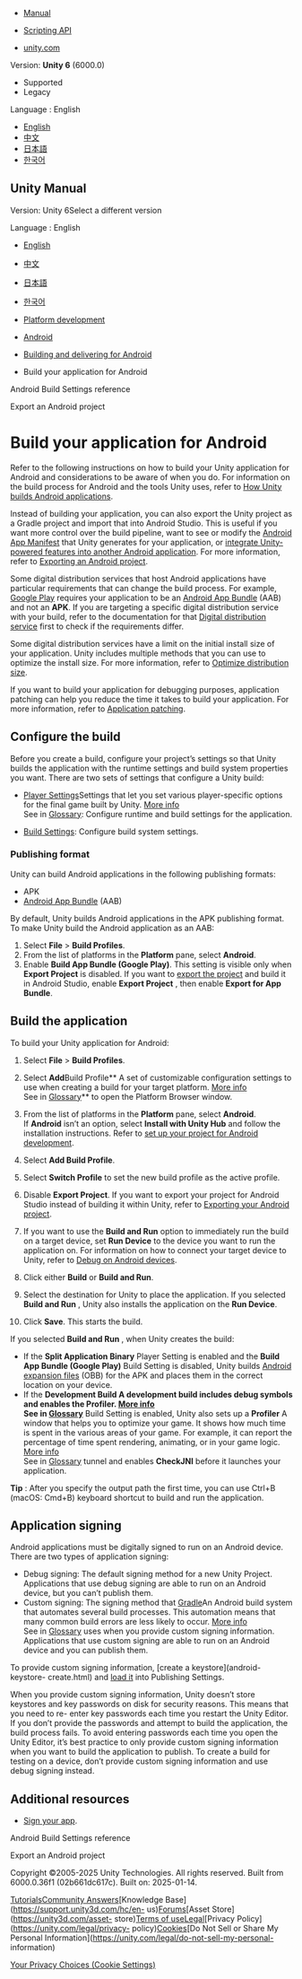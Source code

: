 [](https://docs.unity3d.com)

  * [Manual](../Manual/index.html)
  * [Scripting API](../ScriptReference/index.html)

  * [unity.com](https://unity.com/)

Version: **Unity 6** (6000.0)

  * Supported
  * Legacy

Language : English

  * [English](/Manual/android-BuildProcess.html)
  * [中文](/cn/current/Manual/android-BuildProcess.html)
  * [日本語](/ja/current/Manual/android-BuildProcess.html)
  * [한국어](/kr/current/Manual/android-BuildProcess.html)

[](https://docs.unity3d.com)

## Unity Manual

Version: Unity 6Select a different version

Language : English

  * [English](/Manual/android-BuildProcess.html)
  * [中文](/cn/current/Manual/android-BuildProcess.html)
  * [日本語](/ja/current/Manual/android-BuildProcess.html)
  * [한국어](/kr/current/Manual/android-BuildProcess.html)

  * [Platform development ](PlatformSpecific.html)
  * [Android](android.html)
  * [Building and delivering for Android](android-building-and-delivering.html)
  * Build your application for Android

[](android-build-settings.html)

Android Build Settings reference

[](android-export-process.html)

Export an Android project

# Build your application for Android

Refer to the following instructions on how to build your Unity application for
Android and considerations to be aware of when you do. For information on the
build process for Android and the tools Unity uses, refer to [How Unity builds
Android applications](how-unity-builds-android-applications.html).

Instead of building your application, you can also export the Unity project as
a Gradle project and import that into Android Studio. This is useful if you
want more control over the build pipeline, want to see or modify the [Android
App Manifest](android-manifest.html) that Unity generates for your
application, or [integrate Unity-powered features into another Android
application](UnityasaLibrary-Android.html). For more information, refer to
[Exporting an Android project](android-export-process.html).

Some digital distribution services that host Android applications have
particular requirements that can change the build process. For example,
[Google Play](android-distribution-google-play.html) requires your application
to be an [Android App Bundle](https://developer.android.com/guide/app-bundle)
(AAB) and not an **APK**. If you are targeting a specific digital distribution
service with your build, refer to the documentation for that [Digital
distribution service](android-distribution.html) first to check if the
requirements differ.

Some digital distribution services have a limit on the initial install size of
your application. Unity includes multiple methods that you can use to optimize
the install size. For more information, refer to [Optimize distribution
size](android-optimize-distribution-size.html).

If you want to build your application for debugging purposes, application
patching can help you reduce the time it takes to build your application. For
more information, refer to [Application patching](android-AppPatching.html).

## Configure the build

Before you create a build, configure your project’s settings so that Unity
builds the application with the runtime settings and build system properties
you want. There are two sets of settings that configure a Unity build:

  * [Player Settings](class-PlayerSettingsAndroid.html)Settings that let you set various player-specific options for the final game built by Unity. [More info](class-PlayerSettings.html)  
See in [Glossary](Glossary.html#PlayerSettings): Configure runtime and build
settings for the application.

  * [Build Settings](android-build-settings.html): Configure build system settings.

### Publishing format

Unity can build Android applications in the following publishing formats:

  * APK
  * [Android App Bundle](https://developer.android.com/guide/app-bundle) (AAB)

By default, Unity builds Android applications in the APK publishing format. To
make Unity build the Android application as an AAB:

  1. Select **File** > **Build Profiles**.
  2. From the list of platforms in the **Platform** pane, select **Android**.
  3. Enable **Build App Bundle (Google Play)**. This setting is visible only when **Export Project** is disabled. If you want to [export the project](android-export-process.html) and build it in Android Studio, enable **Export Project** , then enable **Export for App Bundle**.

## Build the application

To build your Unity application for Android:

  1. Select **File** > **Build Profiles**.
  2. Select **Add**Build Profile** A set of customizable configuration settings to use when creating a build for your target platform. [More info](build-profiles.html)  
See in [Glossary](Glossary.html#Buildprofile)** to open the Platform Browser
window.

  3. From the list of platforms in the **Platform** pane, select **Android**.  
If **Android** isn’t an option, select **Install with Unity Hub** and follow
the installation instructions. Refer to [set up your project for Android
development](android-sdksetup.html).

  4. Select **Add Build Profile**.
  5. Select **Switch Profile** to set the new build profile as the active profile.
  6. Disable **Export Project**. If you want to export your project for Android Studio instead of building it within Unity, refer to [Exporting your Android project](android-export-process.html).
  7. If you want to use the **Build and Run** option to immediately run the build on a target device, set **Run Device** to the device you want to run the application on. For information on how to connect your target device to Unity, refer to [Debug on Android devices](android-debugging-on-an-android-device.html).
  8. Click either **Build** or **Build and Run**.
  9. Select the destination for Unity to place the application. If you selected **Build and Run** , Unity also installs the application on the **Run Device**.
  10. Click **Save**. This starts the build.

If you selected **Build and Run** , when Unity creates the build:

  * If the **Split Application Binary** Player Setting is enabled and the **Build App Bundle (Google Play)** Build Setting is disabled, Unity builds [Android expansion files](android-OBBsupport.html) (OBB) for the APK and places them in the correct location on your device.
  * If the ****Development Build** A development build includes debug symbols and enables the Profiler. [More info](https://docs.unity.com/devops/en/manual/build-target-configurations#Build_target_advanced_settings_overview)  
See in [Glossary](Glossary.html#DevelopmentBuild)** Build Setting is enabled,
Unity also sets up a **Profiler** A window that helps you to optimize your
game. It shows how much time is spent in the various areas of your game. For
example, it can report the percentage of time spent rendering, animating, or
in your game logic. [More info](Profiler.html)  
See in [Glossary](Glossary.html#Profiler) tunnel and enables **CheckJNI**
before it launches your application.

**Tip** : After you specify the output path the first time, you can use Ctrl+B
(macOS: Cmd+B) keyboard shortcut to build and run the application.

## Application signing

Android applications must be digitally signed to run on an Android device.
There are two types of application signing:

  * Debug signing: The default signing method for a new Unity Project. Applications that use debug signing are able to run on an Android device, but you can’t publish them.
  * Custom signing: The signing method that [Gradle](android-gradle-overview.html)An Android build system that automates several build processes. This automation means that many common build errors are less likely to occur. [More info](android-gradle-overview.html)  
See in [Glossary](Glossary.html#Gradle) uses when you provide custom signing
information. Applications that use custom signing are able to run on an
Android device and you can publish them.

To provide custom signing information, [create a keystore](android-keystore-
create.html) and [load it](android-keystore-load.html) into Publishing
Settings.

When you provide custom signing information, Unity doesn’t store keystores and
key passwords on disk for security reasons. This means that you need to re-
enter key passwords each time you restart the Unity Editor. If you don’t
provide the passwords and attempt to build the application, the build process
fails. To avoid entering passwords each time you open the Unity Editor, it’s
best practice to only provide custom signing information when you want to
build the application to publish. To create a build for testing on a device,
don’t provide custom signing information and use debug signing instead.

## Additional resources

  * [Sign your app](https://developer.android.com/studio/publish/app-signing).

[](android-build-settings.html)

Android Build Settings reference

[](android-export-process.html)

Export an Android project

Copyright ©2005-2025 Unity Technologies. All rights reserved. Built from
6000.0.36f1 (02b661dc617c). Built on: 2025-01-14.

[Tutorials](https://learn.unity.com/)[Community
Answers](https://answers.unity3d.com)[Knowledge
Base](https://support.unity3d.com/hc/en-
us)[Forums](https://forum.unity3d.com)[Asset Store](https://unity3d.com/asset-
store)[Terms of
use](https://docs.unity3d.com/Manual/TermsOfUse.html)[Legal](https://unity.com/legal)[Privacy
Policy](https://unity.com/legal/privacy-
policy)[Cookies](https://unity.com/legal/cookie-policy)[Do Not Sell or Share
My Personal Information](https://unity.com/legal/do-not-sell-my-personal-
information)

[Your Privacy Choices (Cookie Settings)](javascript:void\(0\);)


